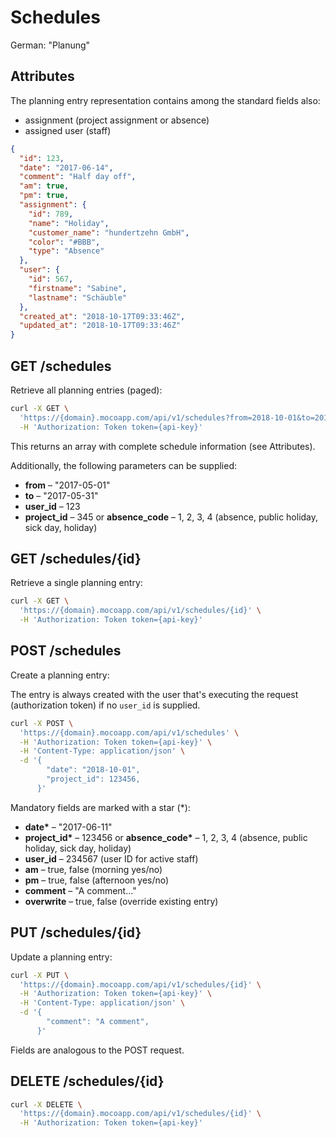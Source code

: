 # Schedules

German: "Planung"

## Attributes

The planning entry representation contains among the standard fields also:

- assignment (project assignment or absence)
- assigned user (staff)

```json
{
  "id": 123,
  "date": "2017-06-14",
  "comment": "Half day off",
  "am": true,
  "pm": true,
  "assignment": {
    "id": 789,
    "name": "Holiday",
    "customer_name": "hundertzehn GmbH",
    "color": "#BBB",
    "type": "Absence"
  },
  "user": {
    "id": 567,
    "firstname": "Sabine",
    "lastname": "Schäuble"
  },
  "created_at": "2018-10-17T09:33:46Z",
  "updated_at": "2018-10-17T09:33:46Z"
}
```

## GET /schedules

Retrieve all planning entries (paged):

```bash
curl -X GET \
  'https://{domain}.mocoapp.com/api/v1/schedules?from=2018-10-01&to=2018-10-31' \
  -H 'Authorization: Token token={api-key}'
```

This returns an array with complete schedule information (see Attributes).

Additionally, the following parameters can be supplied:

- **from** – "2017-05-01"
- **to** – "2017-05-31"
- **user_id** – 123
- **project_id** – 345 or **absence_code** – 1, 2, 3, 4 (absence, public holiday, sick day, holiday)

## GET /schedules/{id}

Retrieve a single planning entry:

```bash
curl -X GET \
  'https://{domain}.mocoapp.com/api/v1/schedules/{id}' \
  -H 'Authorization: Token token={api-key}'
```

## POST /schedules

Create a planning entry:

The entry is always created with the user that's executing the request (authorization token) if no `user_id` is supplied.

```bash
curl -X POST \
  'https://{domain}.mocoapp.com/api/v1/schedules' \
  -H 'Authorization: Token token={api-key}' \
  -H 'Content-Type: application/json' \
  -d '{
        "date": "2018-10-01",
        "project_id": 123456,
      }'
```

Mandatory fields are marked with a star (\*):

- **date\*** – "2017-06-11"
- **project_id\*** – 123456 or **absence_code\*** – 1, 2, 3, 4 (absence, public holiday, sick day, holiday)
- **user_id** – 234567 (user ID for active staff)
- **am** – true, false (morning yes/no)
- **pm** – true, false (afternoon yes/no)
- **comment** – "A comment..."
- **overwrite** – true, false (override existing entry)

## PUT /schedules/{id}

Update a planning entry:

```bash
curl -X PUT \
  'https://{domain}.mocoapp.com/api/v1/schedules/{id}' \
  -H 'Authorization: Token token={api-key}' \
  -H 'Content-Type: application/json' \
  -d '{
        "comment": "A comment",
      }'
```

Fields are analogous to the POST request.

## DELETE /schedules/{id}

```bash
curl -X DELETE \
  'https://{domain}.mocoapp.com/api/v1/schedules/{id}' \
  -H 'Authorization: Token token={api-key}'
```
